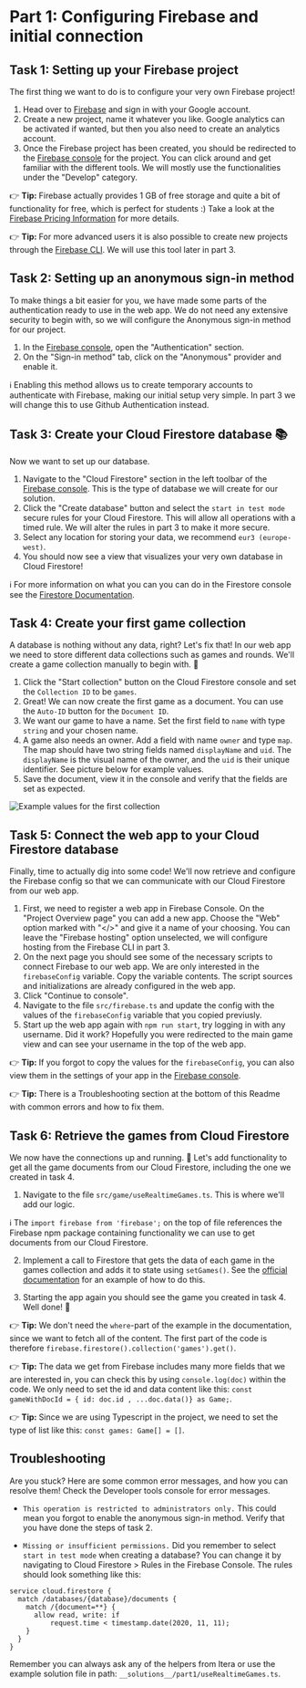 # Part 1: Configuring Firebase and initial connection

## Task 1: Setting up your Firebase project
The first thing we want to do is to configure your very own Firebase project!

1. Head over to [Firebase](https://firebase.google.com/) and sign in with your Google account.
2. Create a new project, name it whatever you like. Google analytics can be activated if wanted, but then you also need to create an analytics account. 
3. Once the Firebase project has been created, you should be redirected to the [Firebase console](https://console.firebase.google.com/?authuser=0) for the project. You can click around and get familiar with the different tools. We will mostly use the functionalities under the "Develop" category. 

👉 **Tip:** Firebase actually provides 1 GB of free storage and quite a bit of functionality for free, which is perfect for students :) Take a look at the [Firebase Pricing Information](https://firebase.google.com/pricing/) for more details.

👉 **Tip:** For more advanced users it is also possible to create new projects through the [Firebase CLI](https://firebase.google.com/docs/cli). We will use this tool later in part 3. 

## Task 2: Setting up an anonymous sign-in method
To make things a bit easier for you, we have made some parts of the authentication ready to use in the web app. We do not need any extensive security to begin with, so we will configure the Anonymous sign-in method for our project.

1. In the [Firebase console](https://console.firebase.google.com/?authuser=0), open the "Authentication" section.
2. On the "Sign-in method" tab, click on the "Anonymous" provider and enable it.

ℹ️  Enabling this method allows us to create temporary accounts to authenticate with Firebase, making our initial setup very simple. In part 3 we will change this to use Github Authentication instead. 

## Task 3: Create your Cloud Firestore database 📚
Now we want to set up our database.

1. Navigate to the "Cloud Firestore" section in the left toolbar of the [Firebase console](https://console.firebase.google.com/?authuser=0). This is the type of database we will create for our solution.
2. Click the "Create database" button and select the `start in test mode` secure rules for your Cloud Firestore. This will allow all operations with a timed rule. We will alter the rules in part 3 to make it more secure.
3. Select any location for storing your data, we recommend `eur3 (europe-west)`. 
3. You should now see a view that visualizes your very own database in Cloud Firestore!

ℹ️ For more information on what you can you can do in the Firestore console see the [Firestore Documentation](https://firebase.google.com/docs/firestore/using-console).

## Task 4: Create your first game collection
A database is nothing without any data, right? Let's fix that! In our web app we need to store different data collections such as games and rounds. We'll create a game collection manually to begin with. 📔

1. Click the "Start collection" button on the Cloud Firestore console and set the `Collection ID` to be `games`.
2. Great! We can now create the first game as a document. You can use the `Auto-ID` button for the `Document ID`. 
3. We want our game to have a name. Set the first field to `name` with type `string` and your chosen name. 
4. A game also needs an owner. Add a field with name `owner` and type `map`. The map should have two string fields named `displayName` and `uid`. The `displayName` is the visual name of the owner, and the `uid` is their unique identifier. See picture below for example values.
5. Save the document, view it in the console and verify that the fields are set as expected.

![Example values for the first collection](https://i.ibb.co/P9w3vxn/Screenshot-2020-10-09-at-13-35-22.png)

## Task 5: Connect the web app to your Cloud Firestore database
Finally, time to actually dig into some code! We'll now retrieve and configure the Firebase config so that we can communicate with our Cloud Firestore from our web app.

1. First, we need to register a web app in Firebase Console. On the "Project Overview page" you can add a new app. Choose the "Web" option marked with "</>" and give it a name of your choosing. You can leave the "Firebase hosting" option unselected, we will configure hosting from the Firebase CLI in part 3. 
2. On the next page you should see some of the necessary scripts to connect Firebase to our web app. We are only interested in the `firebaseConfig` variable. Copy the variable contents. The script sources and initializations are already configured in the web app. 
4. Click "Continue to console". 
5. Navigate to the file `src/firebase.ts` and update the config with the values of the `firebaseConfig` variable that you copied previusly.
6. Start up the web app again with `npm run start`, try logging in with any username. Did it work? Hopefully you were redirected to the main game view and can see your username in the top of the web app.

👉 **Tip:** If you forgot to copy the values for the `firebaseConfig`, you can also view them in the settings of your app in the [Firebase console](https://console.firebase.google.com/?authuser=0).

👉 **Tip:** There is a Troubleshooting section at the bottom of this Readme with common errors and how to fix them.


## Task 6: Retrieve the games from Cloud Firestore
We now have the connections up and running. 👊  Let's add functionality to get all the game documents from our Cloud Firestore, including the one we created in task 4.

1. Navigate to the file `src/game/useRealtimeGames.ts`. This is where we'll add our logic.

ℹ️ The `import firebase from 'firebase';` on the top of file references the Firebase npm package containing functionality we can use to get documents from our Cloud Firestore. 

2. Implement a call to Firestore that gets the data of each game in the games collection and adds it to state using `setGames()`. See the [official documentation](https://firebase.google.com/docs/firestore/query-data/get-data#get_multiple_documents_from_a_collection) for an example of how to do this.

3. Starting the app again you should see the game you created in task 4. Well done! 👏 

👉 **Tip:** We don't need the `where`-part of the example in the documentation, since we want to fetch all of the content. The first part of the code is therefore `firebase.firestore().collection('games').get()`.

👉 **Tip:** The data we get from Firebase includes many more fields that we are interested in, you can check this by using `console.log(doc)` within the code. We only need to set the id and data content like this: `const gameWithDocId = { id: doc.id , ...doc.data()} as Game;`.

👉 **Tip:** Since we are using Typescript in the project, we need to set the type of list like this: `const games: Game[] = []`.

## Troubleshooting

Are you stuck? Here are some common error messages, and how you can resolve them! Check the Developer tools console for error messages.

- `This operation is restricted to administrators only.`
This could mean you forgot to enable the anonymous sign-in method. Verify that you have done the steps of task 2.

- `Missing or insufficient permissions.` Did you remember to select `start in test mode` when creating a database? You can change it by navigating to Cloud Firestore > Rules in the Firebase Console. The rules should look something like this:
```
service cloud.firestore {
  match /databases/{database}/documents {
    match /{document=**} {
      allow read, write: if
          request.time < timestamp.date(2020, 11, 11);
    }
  }
}
```

Remember you can always ask any of the helpers from Itera or use the example solution file in path: `__solutions__/part1/useRealtimeGames.ts`.
